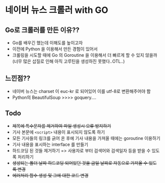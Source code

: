 네이버 뉴스 크롤러 with GO  
=============================

## Go로 크롤러를 만든 이유??  

* Go를 배우긴 했는데 이해도를 높이고자  
* 이전에 Python 을 이용해서 만든 경험이 있어서  
* 크롤링을 시도할 때에 Go 의 Goroutine 을 이용해서 더 빠르게 할 수 있지 않을까   
    (너무 많은 삽질로 인해 아직 고루틴을 생성하진 못했다..OTL..)  


## 느낀점??  

* 네이버 뉴스는 charset 이 euc-kr 로 되어있어 이를 utf-8로 변환해주어야 함  
* Python의 BeautifulSoup >>>> goquery....  

## Todo  

* ~~제목에 특수문자를 제거하여 파일 생성시 오류 방지하기~~
* 기사 본문에 `<script>` 내용이 표시되지 않도록 하기
* 모든 기사들의 링크를 긁어 온 후에 기사 내용을 가져올 때에는 goroutine 이용하기
* 기사 내용을 표시하는 interface 를 만들기
* 하드코딩 된 것들 제거하기 => 사용자로 부터 검색어와 검색일자 등을 받을 수 있도록 처리하기
* ~~생성되는 폴더 날짜 하드코딩 되어있던 것을 금일 날짜로 자동으로 가져올 수 있도록 변경~~
* ~~에러처리 함수 생성 및 그에 대한 코드 변경~~

